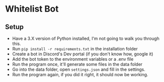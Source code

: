 # Whitelist Bot
## Setup
- Have a 3.X version of Python installed, I'm not going to walk you through this.
- Run `pip install -r requirements.txt` in the installation folder
- Create a bot in Discord's Dev portal (if you don't know how, google it)
- Add the bot token to the environment variables or a .env file
- Run the program once, it'll generate some files in the data folder
- Go into the data folder, open `settings.json` and fill in the settings.
- Run the program again, if you did it right, it should now be working.